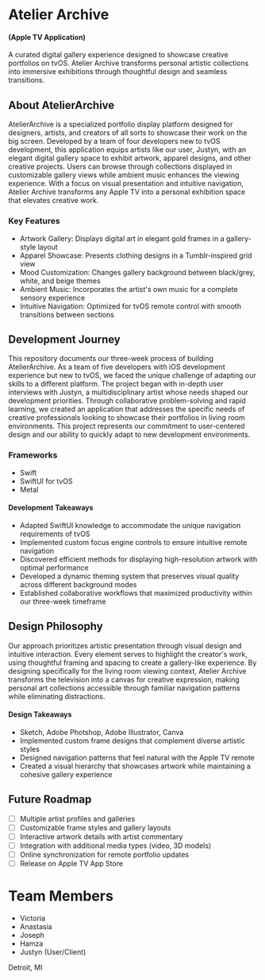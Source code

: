 # Atelier Archive
#### (Apple TV Application)
A curated digital gallery experience designed to showcase creative portfolios on tvOS. Atelier Archive transforms personal artistic collections into immersive exhibitions through thoughtful design and seamless transitions.


## About AtelierArchive
AtelierArchive is a specialized portfolio display platform designed for designers, artists, and creators of all sorts to showcase their work on the big screen. Developed by a team of four developers new to tvOS development, this application equips artists like our user, Justyn, with an elegant digital gallery space to exhibit artwork, apparel designs, and other creative projects. Users can browse through collections displayed in customizable gallery views while ambient music enhances the viewing experience. With a focus on visual presentation and intuitive navigation, Atelier Archive transforms any Apple TV into a personal exhibition space that elevates creative work.

### Key Features
- Artwork Gallery: Displays digital art in elegant gold frames in a gallery-style layout
- Apparel Showcase: Presents clothing designs in a Tumblr-inspired grid view
- Mood Customization: Changes gallery background between black/grey, white, and beige themes
- Ambient Music: Incorporates the artist's own music for a complete sensory experience
- Intuitive Navigation: Optimized for tvOS remote control with smooth transitions between sections

## Development Journey
This repository documents our three-week process of building AtelierArchive. As a team of five developers with iOS development experience but new to tvOS, we faced the unique challenge of adapting our skills to a different platform. The project began with in-depth user interviews with Justyn, a multidisciplinary artist whose needs shaped our development priorities. Through collaborative problem-solving and rapid learning, we created an application that addresses the specific needs of creative professionals looking to showcase their portfolios in living room environments. This project represents our commitment to user-centered design and our ability to quickly adapt to new development environments.

### Frameworks
- Swift
- SwiftUI for tvOS
- Metal

#### Development Takeaways
- Adapted SwiftUI knowledge to accommodate the unique navigation requirements of tvOS
- Implemented custom focus engine controls to ensure intuitive remote navigation
- Discovered efficient methods for displaying high-resolution artwork with optimal performance
- Developed a dynamic theming system that preserves visual quality across different background modes
- Established collaborative workflows that maximized productivity within our three-week timeframe

## Design Philosophy
Our approach prioritizes artistic presentation through visual design and intuitive interaction. Every element serves to highlight the creator's work, using thoughtful framing and spacing to create a gallery-like experience. By designing specifically for the living room viewing context, Atelier Archive transforms the television into a canvas for creative expression, making personal art collections accessible through familiar navigation patterns while eliminating distractions.

#### Design Takeaways
- Sketch, Adobe Photshop, Adobe Illustrator, Canva
- Implemented custom frame designs that complement diverse artistic styles
- Designed navigation patterns that feel natural with the Apple TV remote
- Created a visual hierarchy that showcases artwork while maintaining a cohesive gallery experience

## Future Roadmap 
- [ ] Multiple artist profiles and galleries
- [ ] Customizable frame styles and gallery layouts
- [ ] Interactive artwork details with artist commentary
- [ ] Integration with additional media types (video, 3D models)
- [ ] Online synchronization for remote portfolio updates
- [ ] Release on Apple TV App Store

# Team Members
- Victoria
- Anastasia
- Joseph
- Hamza
- Justyn (User/Client)

Detroit, MI
